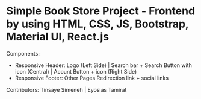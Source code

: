 # Simple Book Store Project - Frontend by using HTML, CSS, JS, Bootstrap, Material UI, React.js

Components:
- Responsive Header: Logo (Left Side) | Search bar + Search Button with icon (Central) | Acount Button + icon (Right Side)
- Responsive Footer: Other Pages Redirection link + social links

Contributors: Tinsaye Simeneh | Eyosias Tamirat
